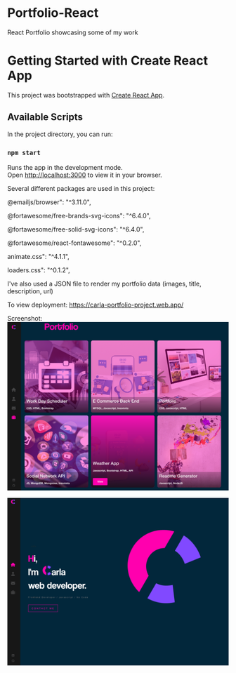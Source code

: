 # Portfolio-React

React Portfolio showcasing some of my work

# Getting Started with Create React App

This project was bootstrapped with [Create React App](https://github.com/facebook/create-react-app).

## Available Scripts

In the project directory, you can run:

### `npm start`

Runs the app in the development mode.\
Open [http://localhost:3000](http://localhost:3000) to view it in your browser.

Several different packages are used in this project:

@emailjs/browser": "^3.11.0",

@fortawesome/free-brands-svg-icons": "^6.4.0",
   
@fortawesome/free-solid-svg-icons": "^6.4.0",

@fortawesome/react-fontawesome": "^0.2.0",

animate.css": "^4.1.1",

loaders.css": "^0.1.2",

I've also used a JSON file to render my portfolio data (images, title, description, url)

To view deployment: https://carla-portfolio-project.web.app/

Screenshot: 
![Screenshot](./portfolio-react/src/assets/images/Screenshot1.png)

![Screenshot](./portfolio-react/src/assets/images/Screenshot2.png)
